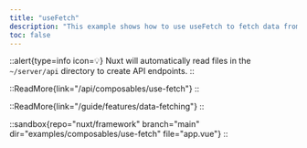 ```yaml
---
title: "useFetch"
description: "This example shows how to use useFetch to fetch data from an API endpoint."
toc: false
---
```


::alert{type=info icon=💡}
Nuxt will automatically read files in the `~/server/api` directory to create API endpoints.
::

::ReadMore{link="/api/composables/use-fetch"}
::

::ReadMore{link="/guide/features/data-fetching"}
::

::sandbox{repo="nuxt/framework" branch="main" dir="examples/composables/use-fetch" file="app.vue"}
::
